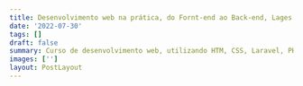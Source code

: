 ```yaml
---
title: Desenvolvimento web na prática, do Fornt-end ao Back-end, Lages SC
date: '2022-07-30'
tags: []
draft: false
summary: Curso de desenvolvimento web, utilizando HTM, CSS, Laravel, PHP e MySQL. Edição do UEEK Connect para desenvolvedores.
images: ['']
layout: PostLayout
---
```

